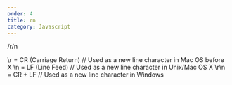 ```yaml
---
order: 4
title: rn
category: Javascript
---
```


/r/n

\r = CR (Carriage Return) // Used as a new line character in Mac OS before X
\n = LF (Line Feed) // Used as a new line character in Unix/Mac OS X
\r\n = CR + LF // Used as a new line character in Windows

